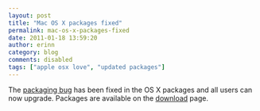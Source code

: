```yaml
---
layout: post
title: "Mac OS X packages fixed"
permalink: mac-os-x-packages-fixed
date: 2011-01-18 13:59:20
author: erinn
category: blog
comments: disabled
tags: ["apple osx love", "updated packages"]
---
```


The [packaging bug](https://trac.torproject.org/projects/tor/ticket/2406) has been fixed in the OS X packages and all users can now upgrade. Packages are available on the [download](https://www.torproject.org/download) page.
